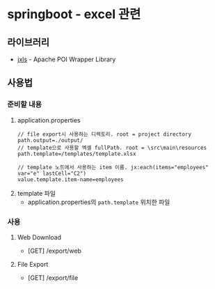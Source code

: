 # springboot - excel 관련

## 라이브러리
-  [jxls](https://github.com/jxlsteam/jxls) - Apache POI Wrapper Library

## 사용법

### 준비할 내용

1. application.properties
   ```text
   // file export시 사용하는 디렉토리. root = project directory
   path.output=./output/
   // template으로 사용할 엑셀 fullPath. root = \src\main\resources
   path.template=/templates/template.xlsx

   // template 노트에서 사용하는 item 이름. jx:each(items="employees" var="e" lastCell="C2")
   value.template.item-name=employees
   ```
2. template 파일
   - application.properties의 `path.template` 위치한 파일

### 사용
1. Web Download 
   - [GET] /export/web

2. File Export 
   - [GET] /export/file